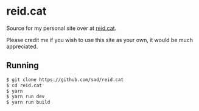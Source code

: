 # reid.cat
Source for my personal site over at [reid.cat](https://reid.cat). 

Please credit me if you wish to use this site as your own, it would be much appreciated.

## Running
```sh
$ git clone https://github.com/sad/reid.cat
$ cd reid.cat
$ yarn
$ yarn run dev 
$ yarn run build
```